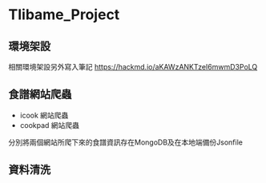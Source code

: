 # TIibame_Project
## 環境架設
相關環境架設另外寫入筆記
https://hackmd.io/aKAWzANKTzeI6mwmD3PoLQ


## 食譜網站爬蟲
- icook 網站爬蟲
- cookpad 網站爬蟲

分別將兩個網站所爬下來的食譜資訊存在MongoDB及在本地端備份Jsonfile

## 資料清洗
